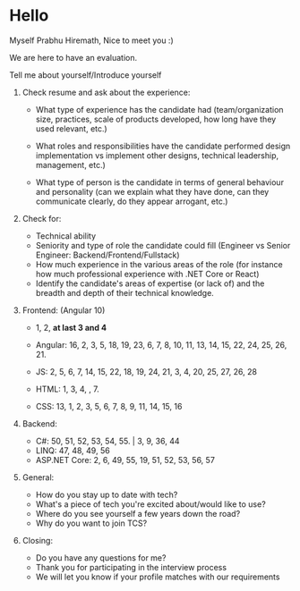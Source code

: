 # Hello

Myself Prabhu Hiremath, Nice to meet you :)

We are here to have an evaluation.

Tell me about yourself/Introduce yourself

1. Check resume and ask about the experience:

   - What type of experience has the candidate had (team/organization size, practices, scale of products developed, how long have they used relevant, etc.)

   - What roles and responsibilities have the candidate performed design implementation vs implement other designs, technical leadership, management, etc.)

   - What type of person is the candidate in terms of general behaviour and personality (can we explain what they have done, can they communicate clearly, do they appear arrogant, etc.)

2. Check for:

   - Technical ability
   - Seniority and type of role the candidate could fill (Engineer vs Senior Engineer: Backend/Frontend/Fullstack)
   - How much experience in the various areas of the role (for instance how much professional experience with .NET Core or React)
   - Identify the candidate's areas of expertise (or lack of) and the breadth and depth of their technical knowledge.

3. Frontend: (Angular 10)

   - 1, 2, **at last 3 and 4**
   - Angular: 16, 2, 3, 5, 18, 19, 23, 6, 7, 8, 10, 11, 13, 14, 15, 22, 24, 25, 26, 21.

   - JS: 2, 5, 6, 7, 14, 15, 22, 18, 19, 24, 21, 3, 4, 20, 25, 27, 26, 28
   - HTML: 1, 3, 4, , 7.
   - CSS: 13, 1, 2, 3, 5, 6, 7, 8, 9, 11, 14, 15, 16

4. Backend:

   - C#: 50, 51, 52, 53, 54, 55. | 3, 9, 36, 44
   - LINQ: 47, 48, 49, 56
   - ASP.NET Core: 2, 6, 49, 55, 19, 51, 52, 53, 56, 57

5. General:

   - How do you stay up to date with tech?
   - What's a piece of tech you're excited about/would like to use?
   - Where do you see yourself a few years down the road?
   - Why do you want to join TCS?

6. Closing:

   - Do you have any questions for me?
   - Thank you for participating in the interview process
   - We will let you know if your profile matches with our requirements
